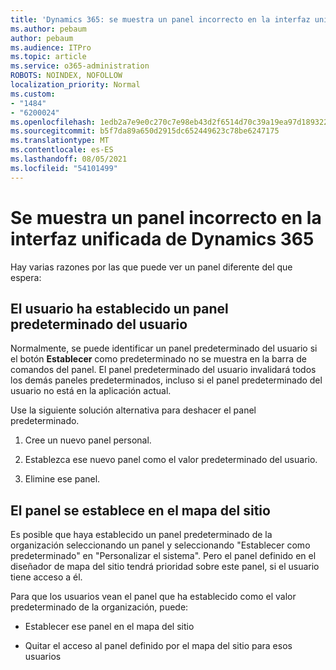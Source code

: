 ```yaml
---
title: 'Dynamics 365: se muestra un panel incorrecto en la interfaz unificada de Dynamics 365'
ms.author: pebaum
author: pebaum
ms.audience: ITPro
ms.topic: article
ms.service: o365-administration
ROBOTS: NOINDEX, NOFOLLOW
localization_priority: Normal
ms.custom:
- "1484"
- "6200024"
ms.openlocfilehash: 1edb2a7e9e0c270c7e98eb43d2f6514d70c39a19ea97d189322ca387b6842a18
ms.sourcegitcommit: b5f7da89a650d2915dc652449623c78be6247175
ms.translationtype: MT
ms.contentlocale: es-ES
ms.lasthandoff: 08/05/2021
ms.locfileid: "54101499"
---
```

# <a name="wrong-dashboard-shows-in-dynamics-365-unified-interface"></a>Se muestra un panel incorrecto en la interfaz unificada de Dynamics 365

Hay varias razones por las que puede ver un panel diferente del que espera:

## <a name="the-user-has-set-a-user-default-dashboard"></a>El usuario ha establecido un panel predeterminado del usuario 

Normalmente, se puede identificar un panel predeterminado del usuario si el botón **Establecer** como predeterminado no se muestra en la barra de comandos del panel. El panel predeterminado del usuario invalidará todos los demás paneles predeterminados, incluso si el panel predeterminado del usuario no está en la aplicación actual.

Use la siguiente solución alternativa para deshacer el panel predeterminado.

1. Cree un nuevo panel personal.

2. Establezca ese nuevo panel como el valor predeterminado del usuario.

3. Elimine ese panel.

## <a name="the-dashboard-is-set-in-the-sitemap"></a>El panel se establece en el mapa del sitio

Es posible que haya establecido un panel predeterminado de la organización seleccionando un panel y seleccionando "Establecer como predeterminado" en "Personalizar el sistema". Pero el panel definido en el diseñador de mapa del sitio tendrá prioridad sobre este panel, si el usuario tiene acceso a él.

Para que los usuarios vean el panel que ha establecido como el valor predeterminado de la organización, puede:

* Establecer ese panel en el mapa del sitio

* Quitar el acceso al panel definido por el mapa del sitio para esos usuarios
